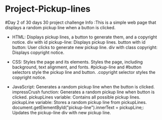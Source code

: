 # Project-Pickup-lines
#Day 2 of 30 days 30 project challenge Info :This is a simple web page that displays a random pickup line when a button is clicked.
- HTML: Displays pickup lines, a button to generate them, and a copyright notice.
 div with id pickup-line: Displays pickup lines.
 button with id button: User clicks to generate new pickup line.
 div with class copyright: Displays copyright notice.

- CSS: Styles the page and its elements.
 Styles the page, including background, text alignment, and fonts.
 #pickup-line and #button selectors style the pickup line and button.
 .copyright selector styles the copyright notice.

- JavaScript: Generates a random pickup line when the button is clicked.
 impressCrush function: Generates a random pickup line when button is clicked.
 pickupLines variable: Contains all possible pickup lines.
 pickupLine variable: Stores a random pickup line from pickupLines.
 document.getElementById("pickup-line").innerText = pickupLine;: Updates the pickup-line div with new pickup line.

